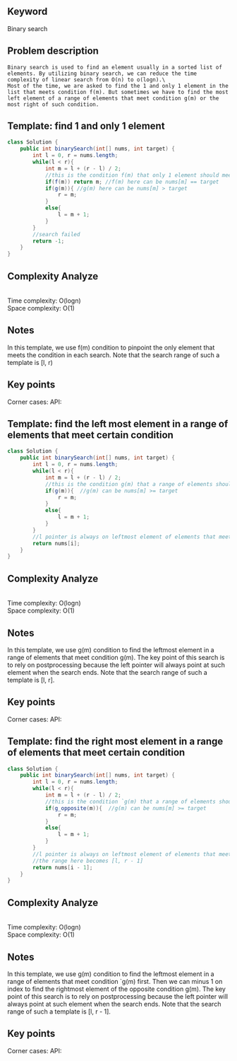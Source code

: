 ## Keyword
Binary search

## Problem description
```
Binary search is used to find an element usually in a sorted list of elements. By utilizing binary search, we can reduce the time complexity of linear search from O(n) to o(logn).\
Most of the time, we are asked to find the 1 and only 1 element in the list that meets condition f(m). But sometimes we have to find the most left element of a range of elements that meet condition g(m) or the most right of such condition.
```
## Template: find 1 and only 1 element

```java
class Solution {
    public int binarySearch(int[] nums, int target) {
        int l = 0, r = nums.length;
        while(l < r){
            int m = l + (r - l) / 2;
            //this is the condition f(m) that only 1 element should meet in the list. The search range in such a template is [l, r)
            if(f(m)) return m; //f(m) here can be nums[m] == target
            if(g(m)){ //g(m) here can be nums[m] > target
                r = m;
            }
            else{
                l = m + 1;
            }
        }
        //search failed
        return -1;
    }
}
```

## Complexity Analyze
\
Time complexity: O(logn)\
Space complexity: O(1)

## Notes
In this template, we use f(m) condition to pinpoint the only element that meets the condition in each search. Note that the search range of such a template is [l, r)

## Key points
Corner cases:
API: 

## Template: find the left most element in a range of elements that meet certain condition

```java
class Solution {
    public int binarySearch(int[] nums, int target) {
        int l = 0, r = nums.length;
        while(l < r){
            int m = l + (r - l) / 2;
            //this is the condition g(m) that a range of elements should meet. The search range in such a template is [l, r]
            if(g(m)){  //g(m) can be nums[m] >= target
                r = m;
            }
            else{
                l = m + 1;
            }
        }
        //l pointer is always on leftmost element of elements that meet g(m) condition
        return nums[i];
    }
}
```

## Complexity Analyze
\
Time complexity: O(logn)\
Space complexity: O(1)

## Notes
In this template, we use g(m) condition to find the leftmost element in a range of elements that meet condition g(m). The key point of this search is to rely on postprocessing because the left pointer will always point at such element when the search ends. Note that the search range of such a template is [l, r].

## Key points
Corner cases:
API: 

## Template: find the right most element in a range of elements that meet certain condition

```java
class Solution {
    public int binarySearch(int[] nums, int target) {
        int l = 0, r = nums.length;
        while(l < r){
            int m = l + (r - l) / 2;
            //this is the condition `g(m) that a range of elements should meet. The search range in such a template is [l, r]
            if(g_opposite(m)){  //g(m) can be nums[m] >= target
                r = m;
            }
            else{
                l = m + 1;
            }
        }
        //l pointer is always on leftmost element of elements that meet `g(m), so l - 1 is the rightmost element of elements that meet g(m)
        //the range here becomes [l, r - 1]
        return nums[i - 1];
    }
}
```

## Complexity Analyze
\
Time complexity: O(logn)\
Space complexity: O(1)

## Notes
In this template, we use g(m) condition to find the leftmost element in a range of elements that meet condition `g(m) first. Then we can minus 1 on index to find the rightmost element of the opposite condition g(m). The key point of this search is to rely on postprocessing because the left pointer will always point at such element when the search ends. Note that the search range of such a template is [l, r - 1].

## Key points
Corner cases:
API: 
